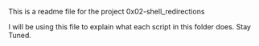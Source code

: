 This is a readme file for the project 0x02-shell_redirections

I will be using this file to explain what each script in this folder does. Stay Tuned.
